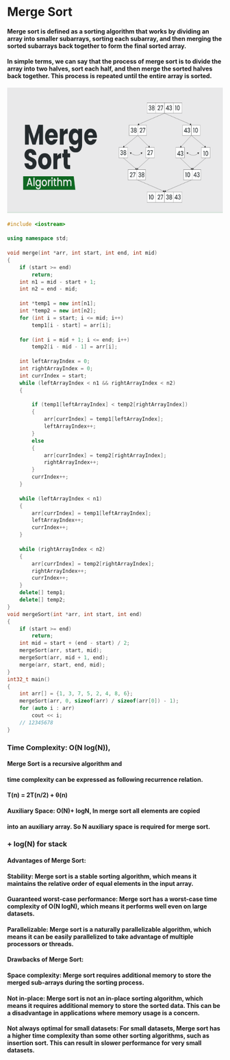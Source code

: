 # Merge Sort

#### Merge sort is defined as a sorting algorithm that  works by dividing an array into smaller subarrays, sorting each subarray, and then merging the sorted subarrays back together to form the final sorted array.
#### In simple terms, we can say that the process of merge sort is to divide the array into two halves, sort each half, and then merge the sorted halves back together. This process is repeated until the entire array is sorted.

![Alt text](image1.png)

```C++
#include <iostream>

using namespace std;

void merge(int *arr, int start, int end, int mid)
{
    if (start >= end)
        return;
    int n1 = mid - start + 1;
    int n2 = end - mid;

    int *temp1 = new int[n1];
    int *temp2 = new int[n2];
    for (int i = start; i <= mid; i++)
        temp1[i - start] = arr[i];

    for (int i = mid + 1; i <= end; i++)
        temp2[i - mid - 1] = arr[i];

    int leftArrayIndex = 0;
    int rightArrayIndex = 0;
    int currIndex = start;
    while (leftArrayIndex < n1 && rightArrayIndex < n2)
    {

        if (temp1[leftArrayIndex] < temp2[rightArrayIndex])
        {
            arr[currIndex] = temp1[leftArrayIndex];
            leftArrayIndex++;
        }
        else
        {
            arr[currIndex] = temp2[rightArrayIndex];
            rightArrayIndex++;
        }
        currIndex++;
    }

    while (leftArrayIndex < n1)
    {
        arr[currIndex] = temp1[leftArrayIndex];
        leftArrayIndex++;
        currIndex++;
    }

    while (rightArrayIndex < n2)
    {
        arr[currIndex] = temp2[rightArrayIndex];
        rightArrayIndex++;
        currIndex++;
    }
    delete[] temp1;
    delete[] temp2;
}
void mergeSort(int *arr, int start, int end)
{
    if (start >= end)
        return;
    int mid = start + (end - start) / 2;
    mergeSort(arr, start, mid);
    mergeSort(arr, mid + 1, end);
    merge(arr, start, end, mid);
}
int32_t main()
{
    int arr[] = {1, 3, 7, 5, 2, 4, 8, 6};
    mergeSort(arr, 0, sizeof(arr) / sizeof(arr[0]) - 1);
    for (auto i : arr)
        cout << i;
    // 12345678
}
```
### Time Complexity: O(N log(N)), 
####  Merge Sort is a recursive algorithm and
####  time complexity can be expressed as following recurrence relation. 
#### T(n) = 2T(n/2) + θ(n)

#### Auxiliary Space: O(N)+ logN, In merge sort all elements are copied 
#### into an auxiliary array. So N auxiliary space is required for merge sort.
### + log(N) for stack

#### Advantages of Merge Sort:
#### Stability: Merge sort is a stable sorting algorithm, which means it maintains the relative order of equal elements in the input array.
#### Guaranteed worst-case performance: Merge sort has a worst-case time complexity of O(N logN), which means  it performs well even on large datasets.
#### Parallelizable: Merge sort is a naturally parallelizable algorithm, which means it can be easily parallelized to take advantage of multiple processors or threads.
#### Drawbacks of Merge Sort:
#### Space complexity: Merge sort requires additional memory to store the merged sub-arrays during the sorting process. 
#### Not in-place: Merge sort is not an in-place sorting algorithm, which means it requires additional memory to store the sorted data. This can be a disadvantage in applications where memory usage is a concern.
#### Not always optimal for small datasets: For small datasets, Merge  sort has a higher time complexity than some other sorting algorithms, such as insertion sort. This can result in slower performance  for very small datasets.
